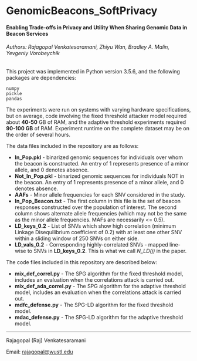 # GenomicBeacons_SoftPrivacy
#### Enabling Trade-offs in Privacy and Utility When Sharing Genomic Data in Beacon Services
###### Authors: Rajagopal Venkatesaramani, Zhiyu Wan, Bradley A. Malin, Yevgeniy Vorobeychik

This project was implemented in Python version 3.5.6, and the following packages are dependencies:

	numpy 
	pickle
	pandas

The experiments were run on systems with varying hardware specifications, but on average, code involving the fixed threshold attacker model required about **40-50** GB of RAM, and the adaptive threshold experiments required **90-100 GB** of RAM. Experiment runtime on the complete dataset may be on the order of several hours.

The data files included in the repository are as follows:

* **In_Pop.pkl** - binarized genomic sequences for individuals over whom the beacon is constructed. An entry of 1 represents presence of a minor allele, and 0 denotes absence. 
* **Not_In_Pop.pkl** - binarized genomic sequences for individuals NOT in the beacon. An entry of 1 represents presence of a minor allele, and 0 denotes absence. 
* **AAFs** - Minor allele frequencies for each SNV considered in the study.
* **In_Pop_Beacon.txt** - The first column in this file is the set of beacon responses constructed over the population of interest. The second column shows alternate allele frequencies (which may not be the same as the minor allele frequencies. MAFs are necessarily <= 0.5).
* **LD_keys_0.2** - List of SNVs which show high correlation (minimum Linkage Disequilibrium coefficient of 0.2) with at least one other SNV within a sliding window of 250 SNVs on either side.
* **LD_vals_0.2** - Corresponding highly-correlated SNVs - mapped line-wise to SNVs in **LD_keys_0.2**. This is what we call *N_LD(j)* in the paper.

The code files included in this repository are described below:

* **mix_def_correl.py** - The SPG algorithm for the fixed threshold model, includes an evaluation when the correlations attack is carried out.
* **mix_def_ada_correl.py** - The SPG algorithm for the adaptive threshold model, includes an evaluation when the correlations attack is carried out.
* **mdfc_defense.py** - The SPG-LD algorithm for the fixed threshold model.
* **mdac_defense.py** - The SPG-LD algorithm for the adaptive threshold model.

-------------------------------

Rajagopal (Raj) Venkatesaramani

Email: rajagopal@wustl.edu

